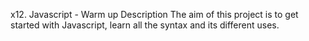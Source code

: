 x12. Javascript - Warm up
Description
The aim of this project is to get started with Javascript, learn all the syntax and its different uses.

